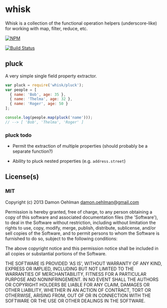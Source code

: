 # whisk

Whisk is a collection of the functional operation helpers (underscore-like)
for working with map, filter, reduce, etc.


[![NPM](https://nodei.co/npm/whisk.png)](https://nodei.co/npm/whisk/)

[![Build Status](https://travis-ci.org/DamonOehlman/whisk.png?branch=master)](https://travis-ci.org/DamonOehlman/whisk)

## pluck

A very simple single field property extractor.

```js
var pluck = require('whisk/pluck');
var people = [
  { name: 'Bob', age: 35 },
  { name: 'Thelma', age: 32 },
  { name: 'Roger', age: 50 }
];

console.log(people.map(pluck('name')));
// --> [ 'Bob', 'Thelma', 'Roger' ]
```

### pluck todo

- Permit the extraction of multiple properties (should probably be a
  separate function?)

- Ability to pluck nested properties (e.g. `address.street`)

## License(s)

### MIT

Copyright (c) 2013 Damon Oehlman <damon.oehlman@gmail.com>

Permission is hereby granted, free of charge, to any person obtaining
a copy of this software and associated documentation files (the
'Software'), to deal in the Software without restriction, including
without limitation the rights to use, copy, modify, merge, publish,
distribute, sublicense, and/or sell copies of the Software, and to
permit persons to whom the Software is furnished to do so, subject to
the following conditions:

The above copyright notice and this permission notice shall be
included in all copies or substantial portions of the Software.

THE SOFTWARE IS PROVIDED 'AS IS', WITHOUT WARRANTY OF ANY KIND,
EXPRESS OR IMPLIED, INCLUDING BUT NOT LIMITED TO THE WARRANTIES OF
MERCHANTABILITY, FITNESS FOR A PARTICULAR PURPOSE AND NONINFRINGEMENT.
IN NO EVENT SHALL THE AUTHORS OR COPYRIGHT HOLDERS BE LIABLE FOR ANY
CLAIM, DAMAGES OR OTHER LIABILITY, WHETHER IN AN ACTION OF CONTRACT,
TORT OR OTHERWISE, ARISING FROM, OUT OF OR IN CONNECTION WITH THE
SOFTWARE OR THE USE OR OTHER DEALINGS IN THE SOFTWARE.
